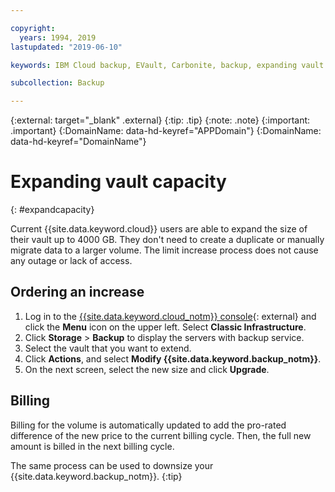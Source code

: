 ```yaml
---

copyright:
  years: 1994, 2019
lastupdated: "2019-06-10"

keywords: IBM Cloud backup, EVault, Carbonite, backup, expanding vault

subcollection: Backup

---
```

{:external: target="_blank" .external}
{:tip: .tip}
{:note: .note}
{:important: .important}
{:DomainName: data-hd-keyref="APPDomain"}
{:DomainName: data-hd-keyref="DomainName"}


# Expanding vault capacity
{: #expandcapacity}

Current {{site.data.keyword.cloud}} users are able to expand the size of their vault up to 4000 GB. They don't need to create a duplicate or manually migrate data to a larger volume. The limit increase process does not cause any outage or lack of access.

## Ordering an increase

1. Log in to the [{{site.data.keyword.cloud_notm}} console](https://{DomainName}){: external} and click the **Menu** icon on the upper left. Select **Classic Infrastructure**.
2. Click **Storage** > **Backup** to display the servers with backup service.
3. Select the vault that you want to extend.
4. Click **Actions**, and select **Modify {{site.data.keyword.backup_notm}}**.
5. On the next screen, select the new size and click **Upgrade**.

## Billing

Billing for the volume is automatically updated to add the pro-rated difference of the new price to the current billing cycle. Then, the full new amount is billed in the next billing cycle.

The same process can be used to downsize your {{site.data.keyword.backup_notm}}.
{:tip}
